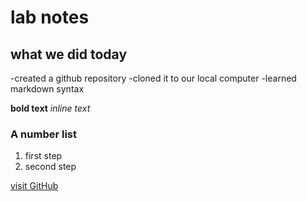 # lab notes 
## what we did today

-created a github repository
-cloned it to our local computer
-learned markdown syntax

**bold text**
*inline text*

### A number list

1. first step
2. second step

[visit GitHub](https://github.com)

